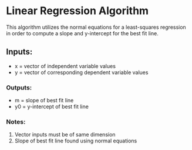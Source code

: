 # Linear Regression Algorithm
This algorithm utilizes the normal equations for a least-squares regression in order to compute a slope and y-intercept for the best fit line.

## Inputs:
- x = vector of independent variable values
- y = vector of corresponding dependent variable values

### Outputs:
- m = slope of best fit line
- y0 = y-intercept of best fit line

### Notes:
1. Vector inputs must be of same dimension
2. Slope of best fit line found using normal equations
